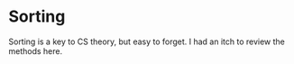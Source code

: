 # Sorting
Sorting is a key to CS theory, but easy to forget. I had an itch to review the methods here.
